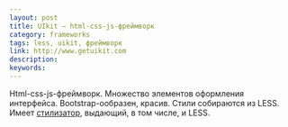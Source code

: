 ```yaml
---
layout: post
title: UIkit — html-css-js-фреймворк
category: frameworks
tags: less, uikit, фреймворк
link: http://www.getuikit.com
description:
keywords:
---
```


<p>Html-css-js-фреймворк. Множество элементов оформления интерфейса. Bootstrap-ообразен, красив. Стили собираются из LESS. Имеет <a href="http://www.getuikit.com/docs/customizer.html">стилизатор</a>, выдающий, в том числе, и LESS.</p>
